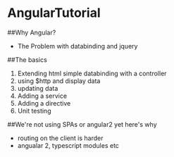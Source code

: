 # AngularTutorial

##Why Angular?
  * The Problem with databinding and jquery

##The basics
  1. Extending html simple databinding with a controller
  1. using $http and display data
  1. updating data
  1. Adding a service
  1. Adding a directive
  1. Unit testing

##We're not using SPAs or angular2 yet here's why
  * routing on the client is harder
  * angualar 2, typescript modules etc

